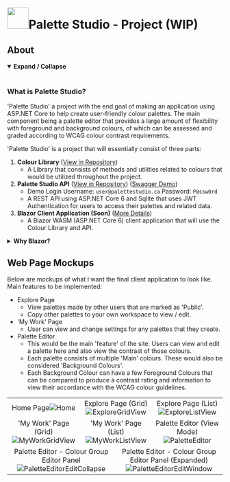 # <img src="https://github.com/sannafis/PaletteStudioReadMe/assets/119695583/8b51f280-6bd5-49fe-98a4-f1c51e8e51d4" width="50"/>Palette Studio - Project (WIP)
## About 

<details open>
  <summary><strong>Expand / Collapse</strong></summary>
  
<br/>
  
### What is Palette Studio?

  'Palette Studio' a project with the end goal of making an application using ASP.NET Core to help create user-friendly colour palettes.
  The main component being a palette editor that provides a large amount of flexibility with foreground and background colours,
   of which can be assessed and graded according to WCAG colour contrast requirements.

'Palette Studio' is a project that 
will essentially consist of three parts:

1. **Colour Library** ([View in Repository](https://github.com/sannafis/ColourLibrary/tree/master/ColourLibrary "View the Colour Library source code."))
    - A Library that consists of methods and utilities related to colours that would be utilized throughout the project. 
2. **Palette Studio API** ([View in Repository](https://github.com/sannafis/ColourLibrary/tree/master/ColourLibrary "View the API source code.")) ([Swagger Demo](https://palettestudioapidemo.azurewebsites.net/swagger/index.html))
    - Demo Login Username: ```user@palettestudio.ca```  Password: ```P@ssw0rd```
    - A REST API using ASP.NET Core 6 and Sqlite that uses JWT Authentication for users to access their palettes and related data.
3. **Blazor Client Application (Soon)** ([More Details](#web-page-mockups))
    - A Blazor WASM (ASP.NET Core 6) client application that will use the Colour Library and API.

  
  <details>
  
  <summary><strong>Why Blazor?</strong></summary>
  
  During my studies, I was assigned a very open-ended project to choose among ASP.NET Core technologies as 
  the base of the project. I chose to use Blazor, and mocked up the idea of a colour palette editor/grader, mainly 
  for the use of web developers to create colour palettes that align with the contrast requirements of WCAG.
    
  I produced a functional but crude version of what I plan on making for this project. For the timespan I was given, it was a lot to take on, but because of that project, I have become more interested in Blazor and in making a more realized and polished version of my original idea. 
    
  </details>

</details>

## Web Page Mockups

Below are mockups of what I want the final client application to look like.
Main features to be implemented:
- Explore Page
  - View palettes made by other users that are marked as 'Public'.
  - Copy other palettes to your own workspace to view / edit.
- 'My Work' Page
  - User can view and change settings for any palettes that they create.
- Palette Editor
  - This would be the main 'feature' of the site. Users can view and edit a palette here and also view the contrast of those colours.
  - Each palette consists of multiple 'Main' colours. These would also be considered 'Background Colours'.
  - Each Background Colour can have a few Foreground Colours that 
  can be compared to produce a contrast rating and information to view their accordance with the WCAG colour guidelines.
<table>
<tr>
    <td colspan="2" align="center">Home Page<img src="https://github.com/sannafis/PaletteStudioReadMe/assets/119695583/dbc9e79b-1b22-4d82-be86-8b2fc416e2c5" alt="Home" /></td>
    <td colspan="2" align="center">Explore Page (Grid)<img src="https://github.com/sannafis/PaletteStudioReadMe/assets/119695583/408c49d7-1d74-42a4-8961-9c651f78b3af" alt="ExploreGridView" /></td>
    <td colspan="2" align="center">Explore Page (List)<img src="https://github.com/sannafis/PaletteStudioReadMe/assets/119695583/44a27a70-b7b9-49df-a593-5de89ce23db1" alt="ExploreListView" ></td>
  </tr>
  <tr> 
    <td colspan="2" align="center">'My Work' Page (Grid)<img src="https://github.com/sannafis/PaletteStudioReadMe/assets/119695583/c29c0326-e410-4075-925c-38fa6a9f56f5" alt="MyWorkGridView" /></td>
    <td colspan="2" align="center">'My Work' Page (List)<img src="https://github.com/sannafis/PaletteStudioReadMe/assets/119695583/d9913d0d-99f7-4c05-a779-3c77e0b673a5" alt="MyWorkListView" /></td>
    <td colspan="2" align="center">Palette Editor (View Mode)<img src="https://github.com/sannafis/PaletteStudioReadMe/assets/119695583/b02f28b5-73fc-4020-93c3-eda3d7b6042f" alt="PaletteEditor" /></td>
    </tr>
    <tr>
      <td colspan="3" align="center"> Palette Editor - Colour Group Editor Panel<img src="https://github.com/sannafis/PaletteStudioReadMe/assets/119695583/65ed6774-313d-4179-807f-43f5fa045005" alt="PaletteEditorEditCollapse" /></td>
    <td colspan="3" align="center"> Palette Editor - Colour Group Editor Panel (Expanded)<img src="https://github.com/sannafis/PaletteStudioReadMe/assets/119695583/bf296fcc-6dd6-44eb-a13d-00564f6ce88a" alt="PaletteEditorEditWindow" /></td>
</tr>
</table>
